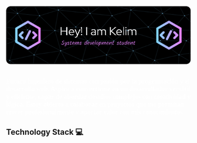 
# <img src="bannerKelim.png" width="800"/> 

## <p style="color:white;font-size:large; font-family: consolas">Futuro ingeniero de sistemas con pasión por la programación y el desarrollo web. Aspiro a convertirme en un desarrollador versátil y eficiente, capaz de abordar desafíos complejos con creatividad y lógica. Estoy abierto a colaborar en proyectos que me permitan crecer profesionalmente y aportar valor con mis conocimientos</p>

## Technology Stack 💻



<!-- ## Skills 🎯
- 🔭 I’m currently working on ...
- 🌱 I’m currently learning ...
- 👯 I’m looking to collaborate on ...
- 🤔 I’m looking for help with ...
- 💬 Ask me about ...
- 📫 How to reach me: ...
- 😄 Pronouns: ...
- ⚡ Fun fact: ... -->


